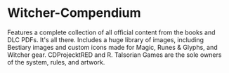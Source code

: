 # Witcher-Compendium
Features a complete collection of all official content from the books and DLC PDFs. 
It's all there.
Includes a huge library of images, including Bestiary images and custom icons made for Magic, Runes & Glyphs, and Witcher gear.
CDProjecktRED and R. Talsorian Games are the sole owners of the system, rules, and artwork. 
